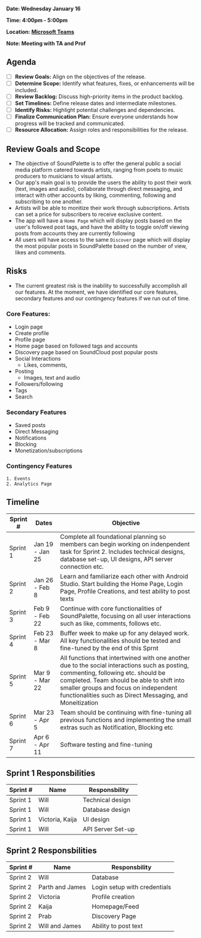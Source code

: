 **Date: Wednesday January 16**

**Time: 4:00pm - 5:00pm**

**Location: [Microsoft Teams](https://teams.microsoft.com/l/meetup-join/19%3ameeting_OTY5MDZkZjctZDI0NC00OGFmLWE5ZDktMGZlNWM3NzU0ZWQ2%40thread.v2/0?context=%7b%22Tid%22%3a%2276ae1115-1efc-4af2-a536-e2b2443af1a0%22%2c%22Oid%22%3a%227e74cc74-a733-484e-bc53-9dc429bcca3f%22%7d)**

**Note: Meeting with TA and Prof**

## Agenda 
- [ ] **Review Goals:** Align on the objectives of the release.
- [ ] **Determine Scope:** Identify what features, fixes, or enhancements will be included.
- [ ] **Review Backlog:** Discuss high-priority items in the product backlog.
- [ ] **Set Timelines:** Define release dates and intermediate milestones.
- [ ] **Identify Risks:** Highlight potential challenges and dependencies.
- [ ] **Finalize Communication Plan:** Ensure everyone understands how progress will be tracked and communicated.
- [ ] **Resource Allocation:** Assign roles and responsibilities for the release.

## Review Goals and Scope
- The objective of SoundPalette is to offer the general public a social media platform catered towards artists, ranging from poets to music producers to musicians to visual artists.
- Our app's main goal is to provide the users the ability to post their work (text, images and audio), collaborate through direct messaging, and interact with other accounts by liking, commenting, following and subscribing to one another.
- Artists will be able to monitize their work through subscriptions. Artists can set a price for subscribers to receive exclusive content.
- The app will have a `Home Page` which will display posts based on the user's followed post tags, and have the ability to toggle on/off viewing posts from accounts they are currently following
- All users will have access to the same `Discover` page which will display the most popular posts in SoundPalette based on the number of view, likes and comments.

## Risks
- The current greatest risk is the inability to successfully accomplish all our features. At the moment, we have identified our core features, secondary features and our contingency features if we run out of time.

### Core Features:
  - Login page
  - Create profile
  - Profile page
  - Home page based on followed tags and accounts
  - Discovery page based on SoundCloud post popular posts
  - Social Interactions
      - Likes, comments, 
  - Posting
      - Images, text and audio
  - Followers/following
  - Tags
  - Search

### Secondary Features
  - Saved posts
  - Direct Messaging
  - Notifications
  - Blocking
  - Monetization/subscriptions

### Contingency Features
    1. Events
    2. Analytics Page
  

## Timeline
| Sprint #    | Dates            | Objective                        |
|-------------|------------------|----------------------------------|
| Sprint 1    | Jan 19 - Jan 25  | Complete all foundational planning so members can begin working on indenpendent task for Sprint 2. Includes technical designs, database set-up, UI designs, API server connection etc. |
| Sprint 2    | Jan 26 - Feb 8   | Learn and familiarize each other with Android Studio. Start building the Home Page, Login Page, Profile Creations, and test ability to post texts |
| Sprint 3    | Feb 9 - Feb 22   | Continue with core functionalities of SoundPalette, focusing on all user interactions such as like, comments, follows etc. |
| Sprint 4    | Feb 23 - Mar 8   | Buffer week to make up for any delayed work. All key functionalities should be tested and fine-tuned by the end of this Sprnt |
| Sprint 5    | Mar 9 - Mar 22   | All functions that intertwined with one another due to the social interactions such as posting, commenting, following etc. should be completed. Team should be able to shift into smaller groups and focus on independent functionalities such as Direct Messaging, and Moneitization |
| Sprint 6    | Mar 23 - Apr 5   | Team should be continuing with fine-tuning all previous functions and implementing the small extras such as Notification, Blocking etc |
| Sprint 7    | Apr 6 - Apr 11   | Software testing and fine-tuning |


## Sprint 1 Responsbilities
| Sprint # | Name               | Responsbility                     |
|----------| ------------------ | ----------------------------------|
| Sprint 1 | Will               | Technical design                  |
| Sprint 1 | Will               | Database design                   |
| Sprint 1 | Victoria, Kaija    | UI design                         |
| Sprint 1 | Will               | API Server Set-up                 |


## Sprint 2 Responsbilities
| Sprint # | Name               | Responsbility                     |
|----------| ------------------ | ----------------------------------|
| Sprint 2 | Will               | Database                          |
| Sprint 2 | Parth and James    | Login setup with credentials      |
| Sprint 2 | Victoria           | Profile creation                  |
| Sprint 2 | Kaija              | Homepage/Feed                     |
| Sprint 2 | Prab               | Discovery Page                    |
| Sprint 2 | Will and James     | Ability to post text              |

